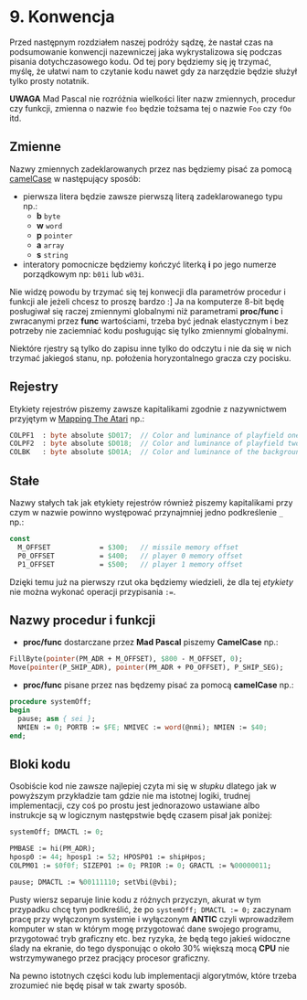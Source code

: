 # 9. Konwencja

Przed następnym rozdziałem naszej podróży sądzę, że nastał czas na podsumowanie konwencji nazewniczej jaka wykrystalizowa się podczas pisania dotychczasowego kodu. Od tej pory będziemy się ję trzymać, myślę, że ułatwi nam to czytanie kodu nawet gdy za narzędzie będzie służył tylko prosty notatnik.

**UWAGA** Mad Pascal nie rozróżnia wielkości liter nazw zmiennych, procedur czy funkcji, zmienna o nazwie `foo` będzie tożsama tej o nazwie `Foo` czy `fOo` itd.

## Zmienne

Nazwy zmiennych zadeklarowanych przez nas będziemy pisać za pomocą [camelCase](https://en.wikipedia.org/wiki/Camel_case) w następujący sposób:

* pierwsza litera będzie zawsze pierwszą literą zadeklarowanego typu np.:
  * **b** `byte`
  * **w** `word`
  * **p** `pointer`
  * **a** `array`
  * **s** `string`
* interatory pomocnicze będziemy kończyć literką **i** po jego numerze porządkowym np: `b01i` lub `w03i`.

Nie widzę powodu by trzymać się tej konwecji dla parametrów procedur i funkcji ale jeżeli chcesz to proszę bardzo :] Ja na komputerze 8-bit będę posługiwał się raczej zmiennymi globalnymi niż parametrami **proc/func** i zwracanymi przez **func** wartościami, trzeba być jednak elastycznym i bez potrzeby nie zaciemniać kodu posługując się tylko zmiennymi globalnymi.

Niektóre rjestry są tylko do zapisu inne tylko do odczytu i nie da się w nich trzymać jakiegoś stanu, np. położenia horyzontalnego gracza czy pocisku.

## Rejestry

Etykiety rejestrów piszemy zawsze kapitalikami zgodnie z nazywnictwem przyjętym w [Mapping The Atari](https://www.atariarchives.org/mapping/memorymap.php) np.:

```pascal
COLPF1  : byte absolute $D017;  // Color and luminance of playfield one
COLPF2  : byte absolute $D018;  // Color and luminance of playfield two
COLBK   : byte absolute $D01A;  // Color and luminance of the background (BAK)
```

## Stałe

Nazwy stałych tak jak etykiety rejestrów również piszemy kapitalikami przy czym w nazwie powinno występować przynajmniej jedno podkreślenie `_` np.:

```pascal
const
  M_OFFSET            = $300;   // missile memory offset
  P0_OFFSET           = $400;   // player 0 memory offset
  P1_OFFSET           = $500;   // player 1 memory offset
```

Dzięki temu już na pierwszy rzut oka będziemy wiedzieli, że dla tej *etykiety* nie można wykonać operacji przypisania `:=`.

## Nazwy procedur i funkcji

* **proc/func** dostarczane przez **Mad Pascal** piszemy **CamelCase** np.:

```pascal
FillByte(pointer(PM_ADR + M_OFFSET), $800 - M_OFFSET, 0);
Move(pointer(P_SHIP_ADR), pointer(PM_ADR + P0_OFFSET), P_SHIP_SEG);
```

* **proc/func** pisane przez nas będzemy pisać za pomocą **camelCase** np.:

```pascal
procedure systemOff;
begin
  pause; asm { sei };
  NMIEN := 0; PORTB := $FE; NMIVEC := word(@nmi); NMIEN := $40;
end;
```

## Bloki kodu

Osobiście kod nie zawsze najlepiej czyta mi się w *słupku* dlatego jak w powyższym przykładzie tam gdzie nie ma istotnej logiki, trudnej implementacji, czy coś po prostu jest jednorazowo ustawiane albo instrukcje są w logicznym następstwie będę czasem pisał jak poniżej:

```pascal
systemOff; DMACTL := 0;

PMBASE := hi(PM_ADR);
hposp0 := 44; hposp1 := 52; HPOSP01 := shipHpos;
COLPM01 := $0f0f; SIZEP01 := 0; PRIOR := 0; GRACTL := %00000011;

pause; DMACTL := %00111110; setVbi(@vbi);
```

Pusty wiersz separuje linie kodu z różnych przyczyn, akurat w tym przypadku chcę tym podkreślić, że po `systemOff; DMACTL := 0;` zaczynam pracę przy wyłączonym systemie i wyłączonym **ANTIC** czyli wprowadziłem komputer w stan w którym mogę przygotować dane swojego programu, przygotować tryb graficzny etc. bez ryzyka, że będą tego jakieś widoczne ślady na ekranie, do tego dysponując o około 30% większą mocą **CPU** nie wstrzymywanego przez pracjący procesor graficzny.

Na pewno istotnych części kodu lub implementacji algorytmów, które trzeba zrozumieć nie będę pisał w tak zwarty sposób.


